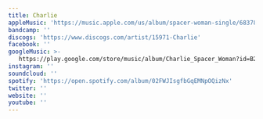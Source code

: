 ```yaml
---
title: Charlie
appleMusic: 'https://music.apple.com/us/album/spacer-woman-single/683784597'
bandcamp: ''
discogs: 'https://www.discogs.com/artist/15971-Charlie'
facebook: ''
googleMusic: >-
   https://play.google.com/store/music/album/Charlie_Spacer_Woman?id=B2m236htp4ivcgxwdok75smcdfe
instagram: ''
soundcloud: ''
spotify: 'https://open.spotify.com/album/02FWJIsgfbGqEMNpOQizNx'
twitter: ''
website: ''
youtube: ''
---
```


